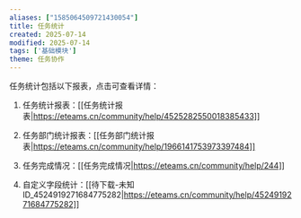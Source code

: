 ```yaml
---
aliases: ["1585064509721430054"]
title: 任务统计
created: 2025-07-14
modified: 2025-07-14
tags: ['基础模块']
theme: 任务协作
---
```


任务统计包括以下报表，点击可查看详情：

1. 任务统计报表：[[任务统计报表|https://eteams.cn/community/help/4525282550018385433]]

2. 任务部门统计报表：[[任务部门统计报表|https://eteams.cn/community/help/1966141753973397484]]

3. 任务完成情况：[[任务完成情况|https://eteams.cn/community/help/244]]

4. 自定义字段统计：[[待下载-未知ID_4524919271684775282|https://eteams.cn/community/help/4524919271684775282]]